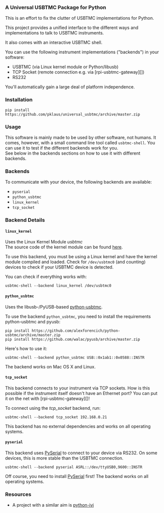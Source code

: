 
### A Universal USBTMC Package for Python

This is an effort to fix the clutter
of USBTMC implementations for Python.

This project provides a unified interface to
the different ways and implementations to talk
to USBTMC instruments.

It also comes with an interactive USBTMC shell.

You can use the following instrument implementations
("backends") in your software:

* USBTMC (via Linux kernel module or Python/libusb)
* TCP Socket (remote connection e.g. via [rpi-usbtmc-gateway][])
* RS232

You'll automatically gain a large deal of platform independence.

### Installation

    pip install https://github.com/pklaus/universal_usbtmc/archive/master.zip

### Usage

This software is mainly made to be used by other software, not humans.
It comes, however, with a small command line tool called `usbtmc-shell`.
You can use it to test if the different backends work for you.  
See below in the backends sections on how to use it with different backends.

### Backends

To communicate with your device, the following backends are available:

* `pyserial`
* `python_usbtmc`
* `linux_kernel`
* `tcp_socket`

### Backend Details

#### `linux_kernel`

Uses the Linux Kernel Module *usbtmc*  
The source code of the kernel module can be found [here][usbtmc.c].

To use this backend, you must be using a Linux kernel
and have the kernel module compiled and loaded.
Check for `/dev/usbtmc0` (and counting) devices to check
if your USBTMC device is detected.

You can check if everything works with:

    usbtmc-shell --backend linux_kernel /dev/usbtmc0

#### `python_usbtmc`

Uses the libusb-/PyUSB-based [python-usbtmc][].

To use the backend `python_usbtmc`, you need to install the requirements python-usbtmc and pyusb:

    pip install https://github.com/alexforencich/python-usbtmc/archive/master.zip
    pip install https://github.com/walac/pyusb/archive/master.zip

Here's how to use it:

    usbtmc-shell --backend python_usbtmc USB::0x1ab1::0x0588::INSTR

The backend works on Mac OS X and Linux.

#### `tcp_socket`

This backend connects to your instrument via TCP sockets.
How is this possible if the instrument itself doesn't have an Ethernet port?
You can put it on the net with [rpi-usbtmc-gateway][]!

To connect using the *tcp_socket* backend, run:

    usbtmc-shell --backend tcp_socket 192.168.0.21

This backend has no external dependencies and works on all operating systems.

#### `pyserial`

This backend uses [PySerial][] to connect to your device via RS232.
On some devices, this is more stable than the USBTMC connection.

    usbtmc-shell --backend pyserial ASRL::/dev/ttyUSB0,9600::INSTR

Off course, you need to install [PySerial][] first! The backend works on all operating systems.

### Resources

* A project with a similar aim is [python-ivi](https://github.com/python-ivi/python-ivi)

[usbtmc.c]: https://github.com/torvalds/linux/blob/master/drivers/usb/class/usbtmc.c
[PySerial]: http://pyserial.sourceforge.net/
[python-usbtmc]: https://github.com/python-ivi/python-usbtmc

